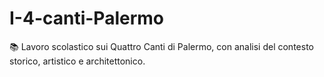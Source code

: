 # I-4-canti-Palermo
📚 Lavoro scolastico sui Quattro Canti di Palermo, con analisi del contesto storico, artistico e architettonico.
